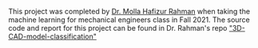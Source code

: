 This project was completed by [Dr. Molla Hafizur Rahman](https://www.linkedin.com/in/molla-hafizur-rahman-ph-d-a5284151/) when taking the machine learning for mechanical engineers class in Fall 2021. 
The source code and report for this project can be found in Dr. Rahman's repo ["3D-CAD-model-classification"](https://github.com/HafizSunny/3D-CAD-model-classification)
